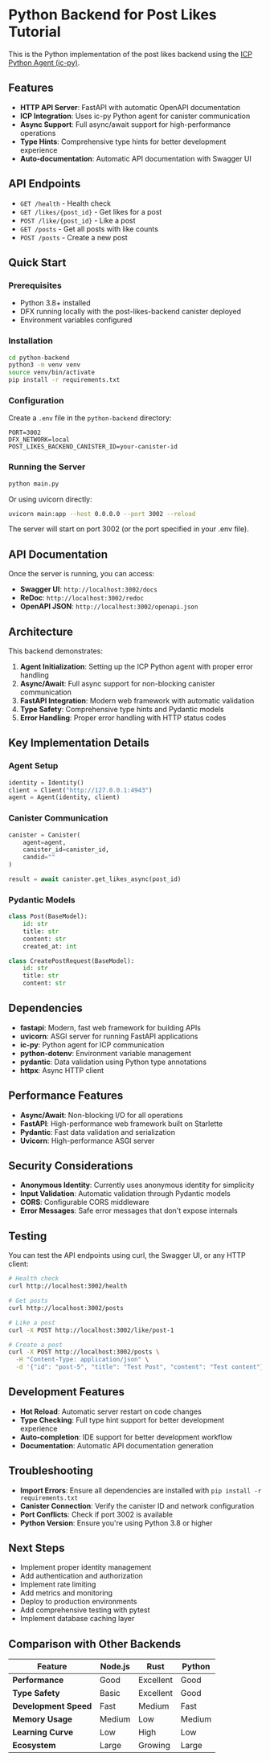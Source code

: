 # Python Backend for Post Likes Tutorial

This is the Python implementation of the post likes backend using the [ICP Python Agent (ic-py)](https://github.com/eliezhao/ic-py/tree/fix/issues).

## Features

- **HTTP API Server**: FastAPI with automatic OpenAPI documentation
- **ICP Integration**: Uses ic-py Python agent for canister communication
- **Async Support**: Full async/await support for high-performance operations
- **Type Hints**: Comprehensive type hints for better development experience
- **Auto-documentation**: Automatic API documentation with Swagger UI

## API Endpoints

- `GET /health` - Health check
- `GET /likes/{post_id}` - Get likes for a post
- `POST /like/{post_id}` - Like a post
- `GET /posts` - Get all posts with like counts
- `POST /posts` - Create a new post

## Quick Start

### Prerequisites

- Python 3.8+ installed
- DFX running locally with the post-likes-backend canister deployed
- Environment variables configured

### Installation

```bash
cd python-backend
python3 -m venv venv 
source venv/bin/activate  
pip install -r requirements.txt
```

### Configuration

Create a `.env` file in the `python-backend` directory:

```env
PORT=3002
DFX_NETWORK=local
POST_LIKES_BACKEND_CANISTER_ID=your-canister-id
```

### Running the Server

```bash
python main.py
```

Or using uvicorn directly:

```bash
uvicorn main:app --host 0.0.0.0 --port 3002 --reload
```

The server will start on port 3002 (or the port specified in your .env file).

## API Documentation

Once the server is running, you can access:

- **Swagger UI**: `http://localhost:3002/docs`
- **ReDoc**: `http://localhost:3002/redoc`
- **OpenAPI JSON**: `http://localhost:3002/openapi.json`

## Architecture

This backend demonstrates:

1. **Agent Initialization**: Setting up the ICP Python agent with proper error handling
2. **Async/Await**: Full async support for non-blocking canister communication
3. **FastAPI Integration**: Modern web framework with automatic validation
4. **Type Safety**: Comprehensive type hints and Pydantic models
5. **Error Handling**: Proper error handling with HTTP status codes

## Key Implementation Details

### Agent Setup

```python
identity = Identity()
client = Client("http://127.0.0.1:4943")
agent = Agent(identity, client)
```

### Canister Communication

```python
canister = Canister(
    agent=agent,
    canister_id=canister_id,
    candid=""
)

result = await canister.get_likes_async(post_id)
```

### Pydantic Models

```python
class Post(BaseModel):
    id: str
    title: str
    content: str
    created_at: int

class CreatePostRequest(BaseModel):
    id: str
    title: str
    content: str
```

## Dependencies

- **fastapi**: Modern, fast web framework for building APIs
- **uvicorn**: ASGI server for running FastAPI applications
- **ic-py**: Python agent for ICP communication
- **python-dotenv**: Environment variable management
- **pydantic**: Data validation using Python type annotations
- **httpx**: Async HTTP client

## Performance Features

- **Async/Await**: Non-blocking I/O for all operations
- **FastAPI**: High-performance web framework built on Starlette
- **Pydantic**: Fast data validation and serialization
- **Uvicorn**: High-performance ASGI server

## Security Considerations

- **Anonymous Identity**: Currently uses anonymous identity for simplicity
- **Input Validation**: Automatic validation through Pydantic models
- **CORS**: Configurable CORS middleware
- **Error Messages**: Safe error messages that don't expose internals

## Testing

You can test the API endpoints using curl, the Swagger UI, or any HTTP client:

```bash
# Health check
curl http://localhost:3002/health

# Get posts
curl http://localhost:3002/posts

# Like a post
curl -X POST http://localhost:3002/like/post-1

# Create a post
curl -X POST http://localhost:3002/posts \
  -H "Content-Type: application/json" \
  -d '{"id": "post-5", "title": "Test Post", "content": "Test content"}'
```

## Development Features

- **Hot Reload**: Automatic server restart on code changes
- **Type Checking**: Full type hint support for better development experience
- **Auto-completion**: IDE support for better development workflow
- **Documentation**: Automatic API documentation generation

## Troubleshooting

- **Import Errors**: Ensure all dependencies are installed with `pip install -r requirements.txt`
- **Canister Connection**: Verify the canister ID and network configuration
- **Port Conflicts**: Check if port 3002 is available
- **Python Version**: Ensure you're using Python 3.8 or higher

## Next Steps

- Implement proper identity management
- Add authentication and authorization
- Implement rate limiting
- Add metrics and monitoring
- Deploy to production environments
- Add comprehensive testing with pytest
- Implement database caching layer

## Comparison with Other Backends

| Feature | Node.js | Rust | Python |
|---------|---------|------|--------|
| **Performance** | Good | Excellent | Good |
| **Type Safety** | Basic | Excellent | Good |
| **Development Speed** | Fast | Medium | Fast |
| **Memory Usage** | Medium | Low | Medium |
| **Learning Curve** | Low | High | Low |
| **Ecosystem** | Large | Growing | Large |
